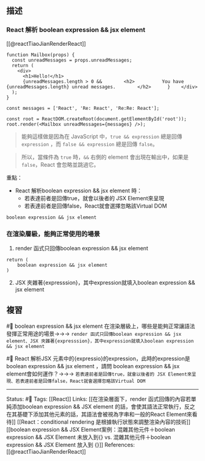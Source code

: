 ## 描述
### React 解析 boolean expression && jsx element
[[@reactTiaoJianRenderReact]]
```
function Mailbox(props) {
  const unreadMessages = props.unreadMessages;
  return (
    <div>
      <h1>Hello!</h1>
      {unreadMessages.length > 0 &&        <h2>          You have {unreadMessages.length} unread messages.        </h2>      }    </div>
  );
}

const messages = ['React', 'Re: React', 'Re:Re: React'];

const root = ReactDOM.createRoot(document.getElementById('root'));
root.render(<Mailbox unreadMessages={messages} />);
```

> 能夠這樣做是因為在 JavaScript 中，`true && expression` 總是回傳 `expression` ，而 `false && expression` 總是回傳 `false`。

> 所以，當條件為 `true` 時，`&&` 右側的 element 會出現在輸出中，如果是 `false`，React 會忽略並跳過它。


重點：
- React 解析boolean expression && jsx element  時：
	- 若表達前者是回傳true，就會以後者的 JSX Element來呈現
	- 若表達前者是回傳false，React就會選擇忽略該Virtual DOM
```
boolean expression && jsx element
```


### 在渲染層級，能夠正常使用的場景

1. render 函式只回傳boolean expression && jsx element
```
return (
	boolean expression && jsx element
)
```

2. JSX 夾雜著{expresssion}，其中expression就填入boolean expression && jsx element


## 複習
#🧠 boolean expression && jsx element 在渲染層級上，哪些是能夠正常讓語法發揮正常用途的場景->->-> `render 函式只回傳boolean expression && jsx element、JSX 夾雜著{expresssion}，其中expression就填入boolean expression && jsx element`
<!--SR:!2022-11-30,51,250-->

#🧠 React 解析JSX 元素中的{expressio}的expression，此時的expression是boolean expression && jsx element ，請問 boolean expression && jsx element會如何運作？->->-> `若表達前者是回傳true，就會以後者的 JSX Element來呈現、若表達前者是回傳false，React就會選擇忽略該Virtual DOM`
<!--SR:!2022-10-20,27,250-->




---
Status: #🌱 
Tags:
[[React]] 
Links:
[[在渲染層面下，render 函式回傳的內容若單純添加boolean expression && JSX element 的話，會使其語法正常執行，反之在其基礎下添加其他元素的話，其語法會被視為字串和一般的React Element來看待]]
[[React：conditional rendering 是根據執行狀態來調整渲染內容的技術]]
[[boolean expression && JSX Element案例：混雜其他元件＋boolean expression && JSX Element 未放入到{} vs. 混雜其他元件＋boolean expression && JSX Element 放入到 {}]]
References:
[[@reactTiaoJianRenderReact]]
